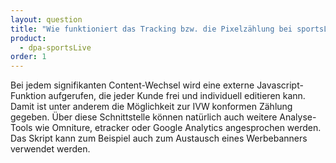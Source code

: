 ```yaml
---
layout: question
title: "Wie funktioniert das Tracking bzw. die Pixelzählung bei sportsLive?"
product: 
  - dpa-sportsLive
order: 1
---
```


Bei jedem signifikanten Content-Wechsel wird eine externe Javascript-Funktion aufgerufen, die jeder Kunde frei und individuell editieren kann. Damit ist unter anderem die Möglichkeit zur IVW konformen Zählung gegeben. Über diese Schnittstelle können natürlich auch weitere Analyse-Tools wie Omniture, etracker oder Google Analytics angesprochen werden. Das Skript kann zum Beispiel auch zum Austausch eines Werbebanners verwendet werden.